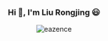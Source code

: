 <h3 align="center">Hi 👋, I'm Liu Rongjing 😃</h3>

<p align="center">
    <img src="https://github-profile-trophy.vercel.app/?username=eazence&title=Stars,Followers,MultiLanguage,Commits,Issues&margin-w=15&margin-h=15" alt="eazence" />
</p>

<!--
**eazence/eazence** is a ✨ _special_ ✨ repository because its `README.md` (this file) appears on your GitHub profile.

Here are some ideas to get you started:

- 🔭 I’m currently working on ...
- 🌱 I’m currently learning ...
- 👯 I’m looking to collaborate on ...
- 🤔 I’m looking for help with ...
- 💬 Ask me about ...
- 📫 How to reach me: ...
- 😄 Pronouns: ...
- ⚡ Fun fact: ...
-->
